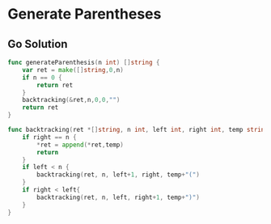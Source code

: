 <!--
 * @Author: Nettor
 * @Date: 2020-06-18 15:33:26
 * @LastEditors: Nettor
 * @LastEditTime: 2020-06-24 13:00:16
 * @Description: file content
-->

# Generate Parentheses

## Go Solution

```go
func generateParenthesis(n int) []string {
    var ret = make([]string,0,n)
    if n == 0 {
        return ret
    }
    backtracking(&ret,n,0,0,"")
    return ret
}

func backtracking(ret *[]string, n int, left int, right int, temp string){
    if right == n {
        *ret = append(*ret,temp)
        return
    }
    if left < n {
        backtracking(ret, n, left+1, right, temp+"(")
    }
    if right < left{
        backtracking(ret, n, left, right+1, temp+")")
    }
}
```
